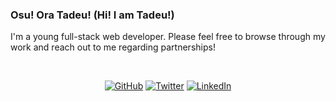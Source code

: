 ### Osu! Ora Tadeu! (Hi! I am Tadeu!)

I'm a young full-stack web developer. Please feel free to browse through my work and reach out to me regarding partnerships!

<br>
<p align="center">
	<a href="https://github.com/tadeuasarro"><img src="https://img.shields.io/github/followers/tadeuasarro.svg?label=GitHub&style=social" alt="GitHub"></a>
	<a href="https://twitter.com/tadeuasarro"><img src="https://img.shields.io/twitter/follow/tadeuasarro?label=Twitter&style=social" alt="Twitter"></a>
	<a href="https://www.linkedin.com/in/tadeuasarro"><img src="https://img.shields.io/badge/LinkedIn--_.svg?style=social&logo=linkedin" alt="LinkedIn"></a>
</p>


